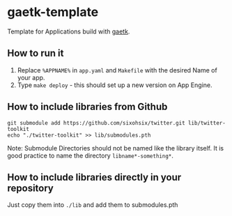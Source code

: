 gaetk-template
==============

Template for Applications build with [gaetk](https://github.com/hudora/appengine-toolkit).


How to run it
-------------

1. Replace `%APPNAME%` in `app.yaml` and `Makefile` with the desired Name of your app.
2. Type `make deploy` - this should set up a new version on App Engine.


How to include libraries from Github
------------------------------------


    git submodule add https://github.com/sixohsix/twitter.git lib/twitter-toolkit
    echo "./twitter-toolkit" >> lib/submodules.pth

Note: Submodule Directories should not be named like the library itself. It is
good practice to name the directory `libname*-something*`.


How to include libraries directly in your repository
----------------------------------------------------

Just copy them into `./lib` and add them to submodules.pth


